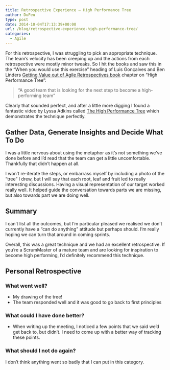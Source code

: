 ```yaml
---
title: Retrospective Experience – High Performance Tree
author: DuFeu
type: post
date: 2014-10-04T17:13:39+00:00
url: /blog/retrospective-experience-high-performance-tree/
categories:
  - Agile
---
```


For this retrospective, I was struggling to pick an appropriate technique. The team&#8217;s velocity has been creeping up and the actions from each retrospective were mostly minor tweaks. So I hit the books and saw this in the &#8220;When you would use this exercise&#8221; heading of Luis Gonçalves and Ben Linders [Getting Value out of Agile Retrospectives book][1] chapter on &#8220;High Performance Tree&#8221;:

> &#8220;A good team that is looking for the next step to become a high-performing team&#8221;

Clearly that sounded perfect, and after a little more digging I found a fantastic video by Lyssa Adkins called [The High Performance Tree][2] which demonstrates the technique perfectly.

## Gather Data, Generate Insights and Decide What To Do

I was a little nervous about using the metaphor as it&#8217;s not something we&#8217;ve done before and I&#8217;d read that the team can get a little uncomfortable. Thankfully that didn&#8217;t happen at all.

I won&#8217;t re-iterate the steps, or embarrass myself by including a photo of the &#8220;tree&#8221; I drew, but I will say that each root, leaf and fruit led to really interesting discussions. Having a visual representation of our target worked really well. It helped guide the conversation towards parts we are missing, but also towards part we are doing well.

## Summary

I can&#8217;t list all the outcomes, but I&#8217;m particular pleased we realised we don&#8217;t currently have a &#8220;can do anything&#8221; attitude but perhaps should. I&#8217;m really hoping we can turn that around in coming sprints.

Overall, this was a great technique and we had an excellent retrospective. If you&#8217;re a ScrumMaster of a mature team and are looking for inspiration to become high performing, I&#8217;d definitely recommend this technique.

## Personal Retrospective

### What went well?

- My drawing of the tree!
- The team responded well and it was good to go back to first principles

### What could I have done better?

- When writing up the meeting, I noticed a few points that we said we&#8217;d get back to, but didn&#8217;t. I need to come up with a better way of tracking these points.

### What should I not do again?

I don&#8217;t think anything went so badly that I can put in this category.

[1]: http://www.benlinders.com/getting-value-out-of-agile-retrospectives/
[2]: http://www.youtube.com/watch?v=t3kKechcwYM
